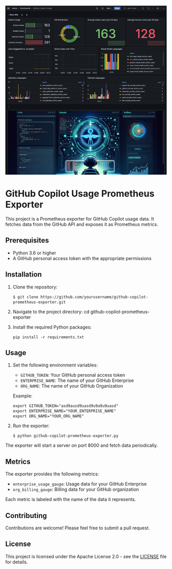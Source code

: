![Example Image](usage.png)

# GitHub Copilot Usage Prometheus Exporter

This project is a Prometheus exporter for GitHub Copilot usage data. It fetches data from the GitHub API and exposes it as Prometheus metrics.

## Prerequisites

- Python 3.6 or higher
- A GitHub personal access token with the appropriate permissions

## Installation

1. Clone the repository:

   ```
   $ git clone https://github.com/yourusername/github-copilot-prometheus-exporter.git
   ```

2. Navigate to the project directory:
cd github-copilot-prometheus-exporter

3. Install the required Python packages:
   ```
   pip install -r requirements.txt
   ```

## Usage

1. Set the following environment variables:
   - `GITHUB_TOKEN`: Your GitHub personal access token
   - `ENTERPRISE_NAME`: The name of your GitHub Enterprise
   - `ORG_NAME`: The name of your GitHub Organization

   Example:
   ```
   export GITHUB_TOKEN="asd9ausd9uasd9u9a9u9uasd"
   export ENTERPRISE_NAME="YOUR_ENTERPRISE_NAME"
   export ORG_NAME="YOUR_ORG_NAME"
   ```

2. Run the exporter:

   ```
   $ python github-copilot-prometheus-exporter.py
   ```

The exporter will start a server on port 8000 and fetch data periodically.

## Metrics

The exporter provides the following metrics:

- `enterprise_usage_gauge`: Usage data for your GitHub Enterprise
- `org_billing_gauge`: Billing data for your GitHub organization

Each metric is labeled with the name of the data it represents.

## Contributing

Contributions are welcome! Please feel free to submit a pull request.

## License

This project is licensed under the Apache License 2.0 - see the [LICENSE](LICENSE) file for details.